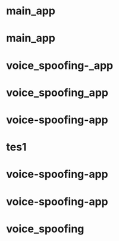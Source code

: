 # main_app
# main_app
# voice_spoofing-_app
# voice_spoofing_app
# voice-spoofing-app
# tes1
# voice-spoofing-app
# voice-spoofing-app
# voice_spoofing
